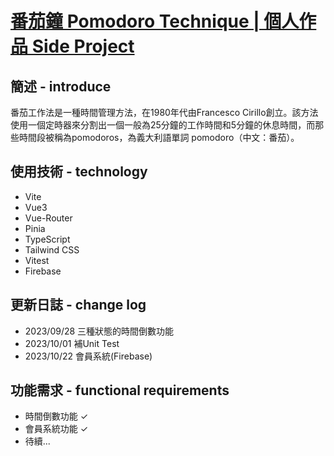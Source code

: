 # [番茄鐘 Pomodoro Technique | 個人作品 Side Project](https://hsiang119.github.io/pomofocus-vue3/)

## 簡述 - introduce

番茄工作法是一種時間管理方法，在1980年代由Francesco Cirillo創立。該方法使用一個定時器來分割出一個一般為25分鐘的工作時間和5分鐘的休息時間，而那些時間段被稱為pomodoros，為義大利語單詞 pomodoro（中文：番茄）。

## 使用技術 - technology

-   Vite
-   Vue3
-   Vue-Router
-   Pinia
-   TypeScript
-   Tailwind CSS
-   Vitest
-   Firebase

## 更新日誌 - change log

-   2023/09/28 三種狀態的時間倒數功能
-   2023/10/01 補Unit Test
-   2023/10/22 會員系統(Firebase)

## 功能需求 - functional requirements

-  時間倒數功能 ✓
-  會員系統功能 ✓
-  待續...

